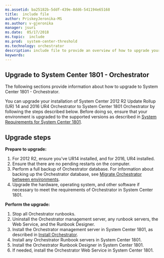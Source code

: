 ```yaml
---
ms.assetid: ba25182b-5ddf-439e-8dd6-541194e65168
title:  include file  
author: PriskeyJeronika-MS
ms.author: v-gjeronika
manager: jsuri
ms.date:  05/17/2018
ms.topic:  include
ms.prod:  system-center-threshold
ms.technology: orchestrator
description: include file to provide an overview of how to upgrade your System Center Orchestrator installation to release 1801.
keywords:
---
```


## Upgrade to System Center 1801 - Orchestrator

The following sections provide information about how to upgrade to System Center 1801 - Orchestrator.

You can upgrade your installation of System Center 2012 R2 Update Rollup (UR) 14 and 2016 UR4 Orchestrator to System Center 1801 Orchestrator by following the steps described below. Before doing so, ensure that your environment is upgraded to the supported versions as described in [System Requirements for System Center 1801](../orchestrator/system-requirements-orch.md).

## Upgrade steps

**Prepare to upgrade:**

1. For 2012 R2, ensure you've UR14 installed, and for 2016, UR4 installed.  
2. Ensure that there are no pending restarts on the computer.
3. Perform a full backup of Orchestrator database. For information about backing up the Orchestrator database, see [Migrate Orchestrator between environments](../orchestrator/migrate-orchestrator-between-environments.md).
4. Upgrade the hardware, operating system, and other software if necessary to meet the requirements of Orchestrator in System Center 1801.

**Perform the upgrade:**

1. Stop all Orchestrator runbooks.
2. Uninstall the Orchestrator management server, any runbook servers, the Web Service, and the Runbook Designer.
3. Install the Orchestrator management server in System Center 1801, as described in [Install Orchestrator](../orchestrator/install.md).
4. Install any Orchestrator Runbook servers in System Center 1801.
5. Install the Orchestrator Runbook Designer in System Center 1801.
6. If needed, install the Orchestrator Web Service in System Center 1801.
